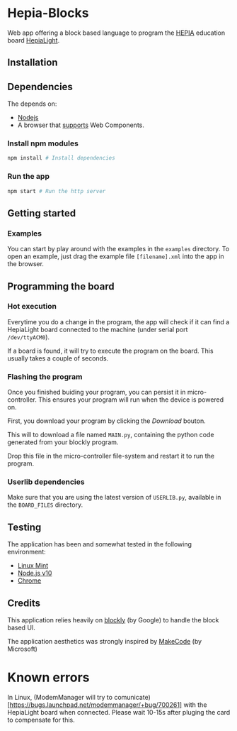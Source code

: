 # Hepia-Blocks

Web app offering a block based language to program the [HEPIA](http://hepia.hesge.ch)
education board [HepiaLight](http://hepia.hesge.ch/fr/groupes-de-competences/hepialight/accueil/).

## Installation

## Dependencies

The depends on:

-   [Nodejs](https://nodejs.org/en/)
-   A browser that [supports](https://caniuse.com/#search=Web%20Components) Web Components.

### Install npm modules

```bash
npm install # Install dependencies
```

### Run the app

```bash
npm start # Run the http server
```

## Getting started

### Examples

You can start by play around with the examples in the `examples` directory.
To open an example, just drag the example file `[filename].xml` into the app in the browser.

## Programming the board

### Hot execution

Everytime you do a change in the program, the app will check if it can find a HepiaLight board connected to the machine (under serial port `/dev/ttyACM0`).

If a board is found, it will try to execute the program on the board. This usually takes a couple of seconds.

### Flashing the program

Once you finished buiding your program, you can persist it in micro-controller.
This ensures your program will run when the device is powered on.

First, you download your program by clicking the _Download_ bouton.

This will to download a file named `MAIN.py`, containing the python code generated from your blockly program.

Drop this file in the micro-controller file-system and restart it to run the program.

### Userlib dependencies

Make sure that you are using the latest version of `USERLIB.py`,
available in the `BOARD_FILES` directory.

## Testing

The application has been and somewhat tested in the following environment:

-   [Linux Mint](https://linuxmint.com/)
-   [Node.js v10](https://nodejs.org/en/)
-   [Chrome](https://www.google.com/chrome/)

## Credits

This application relies heavily on [blockly](https://developers.google.com/blockly/) (by Google) to handle the block based UI.

The application aesthetics was strongly inspired by [MakeCode](https://www.microsoft.com/en-us/makecode) (by Microsoft)

# Known errors

In Linux, (ModemManager will try to comunicate)[https://bugs.launchpad.net/modemmanager/+bug/700261] with the HepiaLight board
when connected. Please wait 10-15s after pluging the card to compensate for this.
